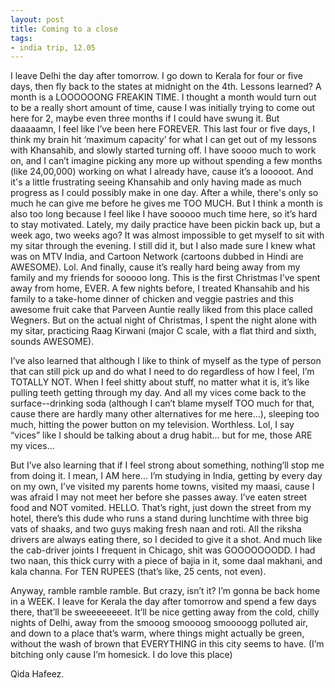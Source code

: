 ```yaml
---
layout: post
title: Coming to a close
tags:
- india trip, 12.05
---
```

I leave Delhi the day after tomorrow. I go down to Kerala for four or five days, then fly back to the states at midnight on the 4th. Lessons learned? A month is a LOOOOOONG FREAKIN TIME. I thought a month would turn out to be a really short amount of time, cause I was initially trying to come out here for 2, maybe even three months if I could have swung it. But daaaaamn, I feel like I’ve been here FOREVER. This last four or five days, I think my brain hit ‘maximum capacity’ for what I can get out of my lessons with Khansahib, and slowly started turning off. I have soooo much to work on, and I can’t imagine picking any more up without spending a few months (like 24,00,000) working on what I already have, cause it’s a looooot. And it's a little frustrating seeing Khansahib and only having made as much progress as I could possibly make in one day. After a while, there's only so much he can give me before he gives me TOO MUCH. But I think a month is also too long because I feel like I have sooooo much time here, so it’s hard to stay motivated. Lately, my daily practice have been pickin back up, but a week ago, two weeks ago? It was almost impossible to get myself to sit with my sitar through the evening. I still did it, but I also made sure I knew what was on MTV India, and Cartoon Network (cartoons dubbed in Hindi are AWESOME). Lol. And finally, cause it’s really hard being away from my family and my friends for sooooo long. This is the first Christmas I’ve spent away from home, EVER. A few nights before, I treated Khansahib and his family to a take-home dinner of chicken and veggie pastries and this awesome fruit cake that Parveen Auntie really liked from this place called Wegners. But on the actual night of Christmas, I spent the night alone with my sitar, practicing Raag Kirwani (major C scale, with a flat third and sixth, sounds AWESOME).

I’ve also learned that although I like to think of myself as the type of person that can still pick up and do what I need to do regardless of how I feel, I’m TOTALLY NOT. When I feel shitty about stuff, no matter what it is, it’s like pulling teeth getting through my day. And all my vices come back to the surface--drinking soda (although I can’t blame myself TOO much for that, cause there are hardly many other alternatives for me here...), sleeping too much, hitting the power button on my television. Worthless. Lol, I say “vices” like I should be talking about a drug habit... but for me, those ARE my vices...

But I’ve also learning that if I feel strong about something, nothing’ll stop me from doing it. I mean, I AM here... I’m studying in India, getting by every day on my own, I’ve visited my parents home towns, visited my maasi, cause I was afraid I may not meet her before she passes away. I’ve eaten street food and NOT vomited. HELLO. That’s right, just down the street from my hotel, there’s this dude who runs a stand during lunchtime with three big vats of shaaks, and two guys making fresh naan and roti. All the riksha drivers are always eating there, so I decided to give it a shot. And much like the cab-driver joints I frequent in Chicago, shit was GOOOOOOODD. I had two naan, this thick curry with a piece of bajia in it, some daal makhani, and kala channa. For TEN RUPEES (that’s like, 25 cents, not even).

Anyway, ramble ramble ramble. But crazy, isn’t it? I’m gonna be back home in a WEEK. I leave for Kerala the day after tomorrow and spend a few days there, that’ll be sweeeeeeeet. It’ll be nice getting away from the cold, chilly nights of Delhi, away from the smooog smoooog smoooogg polluted air, and down to a place that’s warm, where things might actually be green, without the wash of brown that EVERYTHING in this city seems to have. (I’m bitching only cause I’m homesick. I do love this place)

Qida Hafeez.
